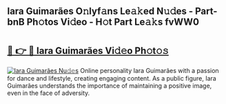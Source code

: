 ## Iara Guimarães O𝚗lyf𝚊ns Le𝚊𝚔ed N𝚞𝚍es - Part-bnB Ph𝚘tos Vi𝚍eo - H𝚘t Part Le𝚊𝚔s fvWW0

# <h2><a href="http://hf64j6.feru.top/?c=Iara+Guimar%c3%a3es">🔗 👉 🔴 Iara Guimarães Vi𝚍𝚎o Ph𝚘t𝚘𝚜</a></h2>

[![Iara Guimarães Nu𝚍𝚎s](https://i.imgur.com/0TWrTi3.gif)](http://hf64j6.feru.top/?c=Iara+Guimar%c3%a3es)
Online personality Iara Guimarães with a passion for dance and lifestyle, creating engaging content. As a public figure, Iara Guimarães understands the importance of maintaining a positive image, even in the face of adversity. 
